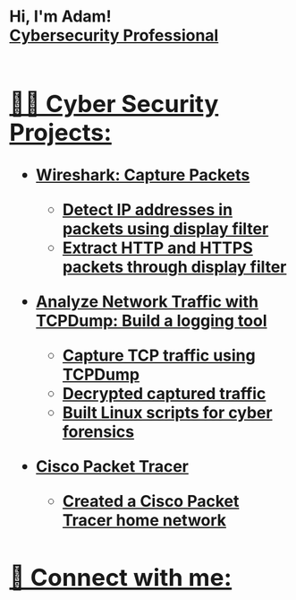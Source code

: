 <h1>Hi, I'm Adam! <br/><a href="https://github.com/Brown89X"> Cybersecurity Professional<h1></h1>

<h2>👨‍💻 Cyber Security Projects:</h2>

- <b>Wireshark: Capture Packets </b>
  - Detect IP addresses in packets using display filter
  - Extract HTTP and HTTPS packets through display filter
  
- <b>Analyze Network Traffic with TCPDump: Build a logging tool</b>
  - Capture TCP traffic using TCPDump
  - Decrypted captured traffic
  - Built Linux scripts for cyber forensics
- <b>Cisco Packet Tracer</b>
  - Created a Cisco Packet Tracer home network
    


<h2> 🤳 Connect with me:</h2>







